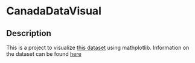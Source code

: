# CanadaDataVisual
## Description
This is a project to visualize [this dataset](https://s3-api.us-geo.objectstorage.softlayer.net/cf-courses-data/CognitiveClass/DV0101EN/labs/Data_Files/Canada.xlsx) using mathplotlib. Information on the dataset can be found [here](https://www.un.org/en/development/desa/population/migration/data/empirical2/migrationflows.asp)
